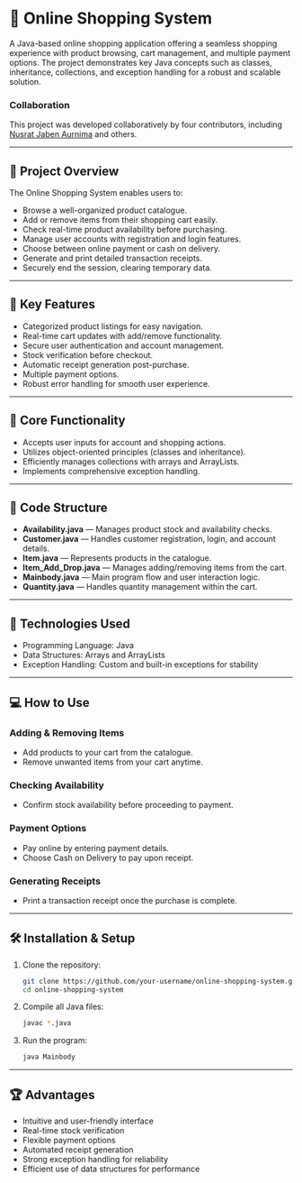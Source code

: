 
# 🛒 Online Shopping System

A Java-based online shopping application offering a seamless shopping experience with product browsing, cart management, and multiple payment options. The project demonstrates key Java concepts such as classes, inheritance, collections, and exception handling for a robust and scalable solution.

### Collaboration

This project was developed collaboratively by four contributors, including [Nusrat Jaben Aurnima](https://github.com/NusratJabenAurnima) and others.

---

## 🚀 Project Overview

The Online Shopping System enables users to:

* Browse a well-organized product catalogue.
* Add or remove items from their shopping cart easily.
* Check real-time product availability before purchasing.
* Manage user accounts with registration and login features.
* Choose between online payment or cash on delivery.
* Generate and print detailed transaction receipts.
* Securely end the session, clearing temporary data.

---

## 🔹 Key Features

* Categorized product listings for easy navigation.
* Real-time cart updates with add/remove functionality.
* Secure user authentication and account management.
* Stock verification before checkout.
* Automatic receipt generation post-purchase.
* Multiple payment options.
* Robust error handling for smooth user experience.

---

## 📜 Core Functionality

* Accepts user inputs for account and shopping actions.
* Utilizes object-oriented principles (classes and inheritance).
* Efficiently manages collections with arrays and ArrayLists.
* Implements comprehensive exception handling.

---

## 🧩 Code Structure

* **Availability.java** — Manages product stock and availability checks.
* **Customer.java** — Handles customer registration, login, and account details.
* **Item.java** — Represents products in the catalogue.
* **Item\_Add\_Drop.java** — Manages adding/removing items from the cart.
* **Mainbody.java** — Main program flow and user interaction logic.
* **Quantity.java** — Handles quantity management within the cart.

---

## 🔧 Technologies Used

* Programming Language: Java
* Data Structures: Arrays and ArrayLists
* Exception Handling: Custom and built-in exceptions for stability

---

## 💻 How to Use

### Adding & Removing Items

* Add products to your cart from the catalogue.
* Remove unwanted items from your cart anytime.

### Checking Availability

* Confirm stock availability before proceeding to payment.

### Payment Options

* Pay online by entering payment details.
* Choose Cash on Delivery to pay upon receipt.

### Generating Receipts

* Print a transaction receipt once the purchase is complete.

---

## 🛠 Installation & Setup

1. Clone the repository:

   ```bash
   git clone https://github.com/your-username/online-shopping-system.git
   cd online-shopping-system
   ```

2. Compile all Java files:

   ```bash
   javac *.java
   ```

3. Run the program:

   ```bash
   java Mainbody
   ```

---

## 🏆 Advantages

* Intuitive and user-friendly interface
* Real-time stock verification
* Flexible payment options
* Automated receipt generation
* Strong exception handling for reliability
* Efficient use of data structures for performance
